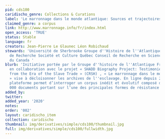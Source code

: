 ```yaml
---
pid: cds100
caridischo_genre: Collections & Curations
label: 'Le marronnage dans le monde atlantique: Sources et trajectoires de vie'
claimed_genre: a corpus
link: http://www.marronnage.info/fr/index.html
open_access: 'TRUE'
status: Stable
language: fr
creators: Jean-Pierre Le Glaunec Léon Robichaud
stewards: 'Université de Sherbrooke Groupe d''Histoire de l''Atlantique Français Fonds
  de Recherche Société et Culture Québec Conseil de Recherche en Sciences Humaines
  du Canada '
blurb: 'Initiative portée par le Groupe d''histoire de l''Atlantique Français (FRQSC)
  en collaboration avec le projet « SHADD Biography Project: Testimonies of West Africans
  from the Era of the Slave Trade » (CRSH) , « Le marronnage dans le monde atlantique
  » vise à décloisonner les archives de l''esclavage. En ligne depuis 2009, cette
  plateforme permet d’interroger un corpus inédit et évolutif composé de plus de 20
  000 documents portant sur l’une des principales formes de résistance à l’esclavage.'
added_by: 
twitter: 
added_year: '2020'
notes: 
order: '002'
layout: caridischo_item
collection: caridischo
thumbnail: img/derivatives/simple/cds100/thumbnail.jpg
full: img/derivatives/simple/cds100/fullwidth.jpg
---
```

